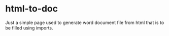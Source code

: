 # html-to-doc
Just a simple page used to generate word document file from html that is to be filled using imports.

